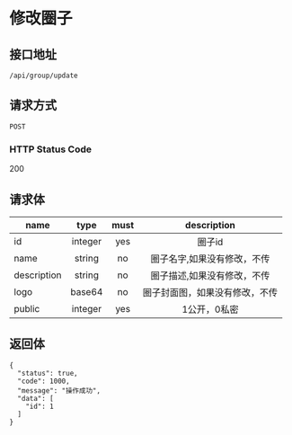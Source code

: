 # 修改圈子

## 接口地址

`/api/group/update`

## 请求方式

`POST`

### HTTP Status Code

200

## 请求体

| name     | type     | must     | description |
|----------|:--------:|:--------:|:--------:|
| id   | integer   | yes     | 圈子id |
| name   | string   | no     | 圈子名字,如果没有修改，不传 |
| description   | string   | no     | 圈子描述,如果没有修改，不传 |
| logo   | base64   | no     | 圈子封面图，如果没有修改，不传 |
| public   | integer   | yes     | 1公开，0私密 |


## 返回体

```json5
{
  "status": true,
  "code": 1000,
  "message": "操作成功",
  "data": [
    "id": 1
  ]
}
``` 
